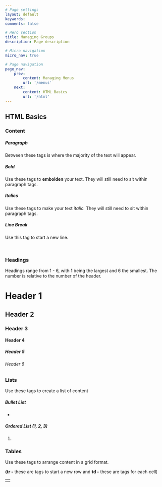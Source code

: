 ```yaml
---
# Page settings
layout: default
keywords:
comments: false

# Hero section
title: Managing Groups
description: Page description

# Micro navigation
micro_nav: true

# Page navigation
page_nav:
    prev:
        content: Managing Menus
        url: '/menus'
    next:
        content: HTML Basics
        url: '/html'
---
```


<h2 id="menu-section">HTML Basics</h2>

<h3 id="html-subsection">Content</h3>
<h5>Paragraph</h5>
<p>Between these tags is where the majority of the text will appear.</p>
    <p></p>
<h5><strong>Bold</strong></h5>
<p>Use these tags to <strong>embolden</strong> your text. They will still need to sit within paragraph tags.</p>
    <p><strong></strong></p>
<p></p>
<h5><em>Italics</em></h5>
<p>Use these tags to make your text <em>italic.</em> They will still need to sit within paragraph tags.</p>
    <p><em></em></p>
<h5>Line Break</h5>
<p>Use this tag to start a new line.</p>
    <br/>
<h3 id="html-subsection1">Headings</h3>
<p>Headings range from 1 - 6, with 1 being the largest and 6 the smallest. The number is relative to the number of the header.</p>
    <h1>Header 1</h1> 
    <h2>Header 2</h2> 
    <h3>Header 3</h3> 
    <h4>Header 4</h4> 
    <h5>Header 5</h5>
    <h6>Header 6</h6> 
<h3 id="html-subsection2">Lists</h3>
<p>Use these tags to create a list of content</p>
<h5>Bullet List</h5>
    <ul><li></li></ul>
<h5>Ordered List (1, 2, 3)</h5>
    <ol><li></li></ol>
<h3 id="html-subsection3">Tables</h3>
<p>Use these tags to arrange content in a grid format.</p>
<p><strong>(tr -</strong> these are tags to start a new row and <strong>td -</strong> these are tags for each cell)</p>
    <table>
        <tr>
            <td></td>
        </tr>
    </table>





